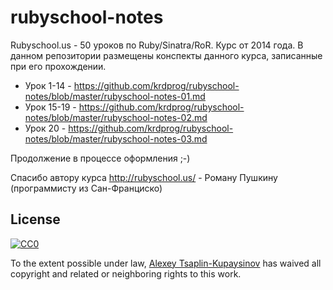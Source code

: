# rubyschool-notes
Rubyschool.us - 50 уроков по Ruby/Sinatra/RoR. Курс от 2014 года. В данном репозитории размещены конспекты данного курса, записанные при его прохождении.

- Урок 1-14 - https://github.com/krdprog/rubyschool-notes/blob/master/rubyschool-notes-01.md
- Урок 15-19 - https://github.com/krdprog/rubyschool-notes/blob/master/rubyschool-notes-02.md
- Урок 20 - https://github.com/krdprog/rubyschool-notes/blob/master/rubyschool-notes-03.md

Продолжение в процессе оформления ;-)

Спасибо автору курса http://rubyschool.us/ - Роману Пушкину (программисту из Сан-Франциско)

## License

[![CC0](http://mirrors.creativecommons.org/presskit/buttons/88x31/svg/cc-zero.svg)](https://creativecommons.org/publicdomain/zero/1.0/)

To the extent possible under law, [Alexey Tsaplin-Kupaysinov](https://github.com/krdprog) has waived all copyright and related or neighboring rights to this work.
